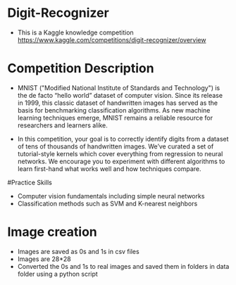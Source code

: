 # Digit-Recognizer
- This is a Kaggle knowledge competition https://www.kaggle.com/competitions/digit-recognizer/overview
# Competition Description
- MNIST ("Modified National Institute of Standards and Technology") is the de facto “hello world” dataset of computer vision. Since its release in 1999, this classic dataset of handwritten images has served as the basis for benchmarking classification algorithms. As new machine learning techniques emerge, MNIST remains a reliable resource for researchers and learners alike.

- In this competition, your goal is to correctly identify digits from a dataset of tens of thousands of handwritten images. We’ve curated a set of tutorial-style kernels which cover everything from regression to neural networks. We encourage you to experiment with different algorithms to learn first-hand what works well and how techniques compare.

#Practice Skills
- Computer vision fundamentals including simple neural networks
- Classification methods such as SVM and K-nearest neighbors

# Image creation
- Images are saved as 0s and 1s in csv files
- Images are 28*28
- Converted the 0s and 1s to real images and saved them in folders in data folder using a python script
